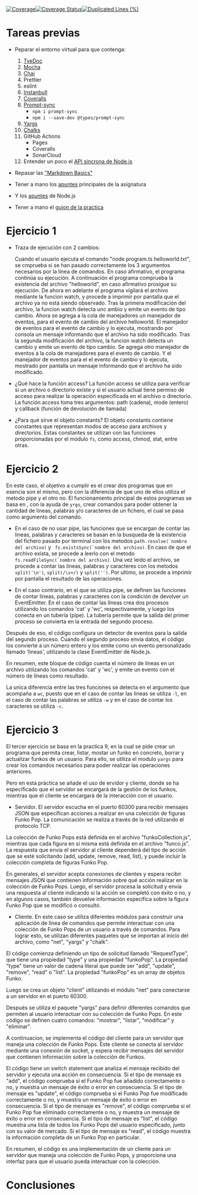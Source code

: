 [![Coverage](https://sonarcloud.io/api/project_badges/measure?project=ULL-ESIT-INF-DSI-2223_ull-esit-inf-dsi-22-23-prct10-fs-proc-sockets-funko-app-alu0101327679&metric=coverage)](https://sonarcloud.io/summary/new_code?id=ULL-ESIT-INF-DSI-2223_ull-esit-inf-dsi-22-23-prct10-fs-proc-sockets-funko-app-alu0101327679)[![Coverage Status](https://coveralls.io/repos/github/ULL-ESIT-INF-DSI-2223/ull-esit-inf-dsi-22-23-prct10-fs-proc-sockets-funko-app-alu0101327679/badge.svg?branch=main)](https://coveralls.io/github/ULL-ESIT-INF-DSI-2223/ull-esit-inf-dsi-22-23-prct10-fs-proc-sockets-funko-app-alu0101327679?branch=main)[![Duplicated Lines (%)](https://sonarcloud.io/api/project_badges/measure?project=ULL-ESIT-INF-DSI-2223_ull-esit-inf-dsi-22-23-prct10-fs-proc-sockets-funko-app-alu0101327679&metric=duplicated_lines_density)](https://sonarcloud.io/summary/new_code?id=ULL-ESIT-INF-DSI-2223_ull-esit-inf-dsi-22-23-prct10-fs-proc-sockets-funko-app-alu0101327679)

# Tareas previas

- Peparar el entorno virtual para que contenga:

  1. [TyeDoc](https://typedoc.org)
  2. [Mocha](https://mochajs.org)
  3. [Chai](https://www.chaijs.com)
  4. Prettier
  5. eslint
  6. [Instanbull](https://istanbul.js.org/)
  7. [Coveralls](https://coveralls.io/)
  8. [Prompt-sync](https://www.npmjs.com/package/prompt-sync)
     - `npm i prompt-sync`
     - `npm i --save-dev @types/prompt-sync`
  9. [Yargs](https://www.npmjs.com/package/yargs)
  10. [Chalks](https://www.npmjs.com/package/chalk)
  11. GitHub Actions
      - Pages
      - Coveralls
      - SonarCloud
  12. Entender un poco el [API sincrona de Node.js](https://nodejs.org/docs/latest-v19.x/api/fs.html)

- Repasar las ["Markdown Basics"](https://docs.github.com/en/get-started/writing-on-github/getting-started-with-writing-and-formatting-on-github/basic-writing-and-formatting-syntax#links)
- Tener a mano los [apuntes](https://ull-esit-inf-dsi-2223.github.io/typescript-theory/) principales de la asignatura
- Y los [apuntes](https://ull-esit-inf-dsi-2223.github.io/nodejs-theory/) de Node.js
- Tener a mano el [guion de la practica](https://ull-esit-inf-dsi-2223.github.io/prct10-fs-proc-sockets-funko-app/)

# Ejercicio 1

- Traza de ejecución con 2 cambios:

  Cuando el usuario ejecuta el comando "node program.ts helloworld.txt", se cmprueba si se han pasado correctamente los 3 argumentos necesarios por la línea de comandos.
  En caso afirmativo, el programa continúa su ejecución.
  A continuación el programa comprueba la existencia del archivo "helloworld", en caso afirmativo prosigue su ejecución. 
  De ahora en adelante el programa vigilará el archivo mediante la funcion watch, y procede a imprimir por pantalla que el archivo ya no está siendo observado.
  Tras la primera modificación del archivo, la funcion watch detecta unc ambio y emite un evento de tipo cambio.
  Ahora se agrega a la cola de manejadores un manejador de eventos, para el evento de cambio del archivo helloworld.
  El manejador de eventos para el evento de cambio y lo ejecuta, mostrando por consola un mensaje informando que el archivo ha sido modificado.
  Tras la segunda modificación del archivo, la funcion watch detecta un cambio y emite un evento de tipo cambio.
  Se agrega otro manejador de eventos a la cola de manejadores para el evento de cambio.
  Y el manejador de eventos para el el evento de cambio y lo ejecuta, mostrado por pantalla un mensaje informando que el archivo ha sido modificado.

- ¿Qué hace la función access? 
  La función access se utiliza para verificar si un archivo o directorio existe y si el usuario actual tiene permiso de acceso para realizar la operación especificada en el archivo o directorio. La función access toma tres argumentos: path (cadena), mode (entero) y callback (función de devolución de llamada)

- ¿Para qué sirve el objeto constants?
    El objeto constants contiene constantes que representan modos de acceso para archivos y directorios. Estas constantes se utilizan con las funciones proporcionadas por el módulo ```fs```, como access, chmod, stat, entre otras.

# Ejercicio 2

 En este caso, el objetivo a cumplir es el crear dos programas que en esencia son el mismo, pero con la diferencia de que uno de ellos utiliza el metodo pipe y el otro no. El funcionamiento principal de estos programas se basa en , con la ayuda de ```yrgs```, crear comandos para poder obtener la cantidad de lineas, palabras y/o caracteres de un fichero, el cual se pasa como argumento del comando.

 - En el caso de no usar pipe, las funciones que se encargan de contar las lineas, palabras y caracteres se basan en la busqueda de la existencia del fichero pasado por terminal con los metodos ```path.resolve(`nombre del archivo)``` y ``` fs.existsSync(`nombre del archivo)```. En caso de que el archivo exista, se procede a leerlo con el metodo ```fs.readFileSync(`nombre del archivo)```. Una vez leido el archivo, se procede a contar las lineas, palabras y caracteres con los metodos ```split('\n')```, ```split(/\s+/)``` y ```split('')```. Por ultimo, se procede a imprimir por pantalla el resultado de las operaciones.

 - En el caso contrario, en el que se utiliza pipe, se definen las funciones de contar lineas, palabras y caracteres con la condición de devolver un EventEmitter. En el caso de contar las líneas  crea dos procesos utilizando los comandos 'cat' y 'wc', respectivamente, y luego los conecta en un tubería (pipe). La tubería permite que la salida del primer proceso se convierta en la entrada del segundo proceso.

 Después de eso, el código configura un detector de eventos para la salida del segundo proceso. Cuando el segundo proceso envía datos, el código los convierte a un número entero y los emite como un evento personalizado llamado 'lineas', utilizando la clase EventEmitter de Node.js.

 En resumen, este bloque de código cuenta el número de líneas en un archivo utilizando los comandos 'cat' y 'wc', y emite un evento con el número de líneas como resultado.

 La unica diferencia entre las tres funciones se detecta en el argumento que acompaña a ```wc```, puesto que en el caso de contar las lineas se utiliza ```-l```, en el caso de contar las palabras se utiliza ```-w``` y en el caso de contar los caracteres se utiliza ```-c```.

# Ejercicio 3

El tercer ejercicio se basa en la practica 9, en la cual se pide crear un programa que permita crear, listar, mostar un funko en concreto, borrar y actualizar funkos de un usuario. Para ello, se utiliza el modulo ```yargs``` para crear los comandos necesarios para poder realizar las operaciones anteriores.

Pero en esta práctica se añade el uso de ervidor y cliente, donde se ha especificado que el servidor se encargará de la gestión de los funkos, mientras que el cliente se encargará de la interacción con el usuario.

- Servidor.
  El servidor escucha en el puerto 60300 para recibir mensajes JSON que especifican acciones a realizar en una colección de figuras Funko Pop. La comunicación se realiza a través de la red utilizando el protocolo TCP.

 La colección de Funko Pops está definida en el archivo "funkoCollection.js", mientras que cada figura en sí misma está definida en el archivo "funco.js". La respuesta que envía el servidor al cliente dependerá del tipo de acción que se esté solicitando (add, update, remove, read, list), y puede incluir la colección completa de figuras Funko Pop.

 En generales, el servidor acepta conexiones de clientes y espera recibir mensajes JSON que contienen información sobre qué acción realizar en la colección de Funko Pops. Luego, el servidor procesa la solicitud y envía una respuesta al cliente indicando si la acción se completó con éxito o no, y en algunos casos, también devuelve información específica sobre la figura Funko Pop que se modificó o consultó.

- Cliente.
 En este caso se utiliza diferentes módulos para construir una aplicación de línea de comandos que permite interactuar con una colección de Funko Pops de un usuario a través de comandos. Para lograr esto, se utilizan diferentes paquetes que se importan al inicio del archivo, como "net", "yargs" y "chalk".

 El código comienza definiendo un tipo de solicitud llamado "RequestType", que tiene una propiedad "type" y una propiedad "funkoPop". La propiedad "type" tiene un valor de cadena literal que puede ser "add", "update", "remove", "read" o "list". La propiedad "funkoPop" es un array de objetos Funko.

 Luego se crea un objeto "client" utilizando el módulo "net" para conectarse a un servidor en el puerto 60300.

 Después se utiliza el paquete "yargs" para definir diferentes comandos que permiten al usuario interactuar con su colección de Funko Pops. En este código se definen cuatro comandos: "mostrar", "listar", "modificar" y "eliminar".

 A continuacion, se implementa el código del cliente para un servidor que maneja una colección de Funko Pops. Este cliente se conecta al servidor mediante una conexión de socket, y espera recibir mensajes del servidor que contienen información sobre la colección de Funkos.

 El código tiene un switch statement que analiza el mensaje recibido del servidor y ejecuta una acción en consecuencia. Si el tipo de mensaje es "add", el código comprueba si el Funko Pop fue añadido correctamente o no, y muestra un mensaje de éxito o error en consecuencia. Si el tipo de mensaje es "update", el código comprueba si el Funko Pop fue modificado correctamente o no, y muestra un mensaje de éxito o error en consecuencia. Si el tipo de mensaje es "remove", el código comprueba si el Funko Pop fue eliminado correctamente o no, y muestra un mensaje de éxito o error en consecuencia. Si el tipo de mensaje es "list", el código muestra una lista de todos los Funko Pops del usuario especificado, junto con su valor de mercado. Si el tipo de mensaje es "read", el código muestra la información completa de un Funko Pop en particular.

 En resumen, el código es una implementación de un cliente para un servidor que maneja una colección de Funko Pops, y proporciona una interfaz para que el usuario pueda interactuar con la colección.
 
# Conclusiones
